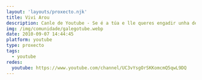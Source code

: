 ```yaml
---
layout: 'layouts/proxecto.njk'
title: Vivi Arou
description: Canle de Youtube - Se é a túa e lle queres engadir unha descripción e etiquetas, ponte en contacto con nós.
img: /img/comunidade/galegotube.webp
date: 2010-09-07 14:44:45
platform: youtube
type: proxecto
tags:
  - youtube
redes:
  youtube: https://www.youtube.com/channel/UC3vYsgOrSKKomcmQ5qwL9DQ
---
```


